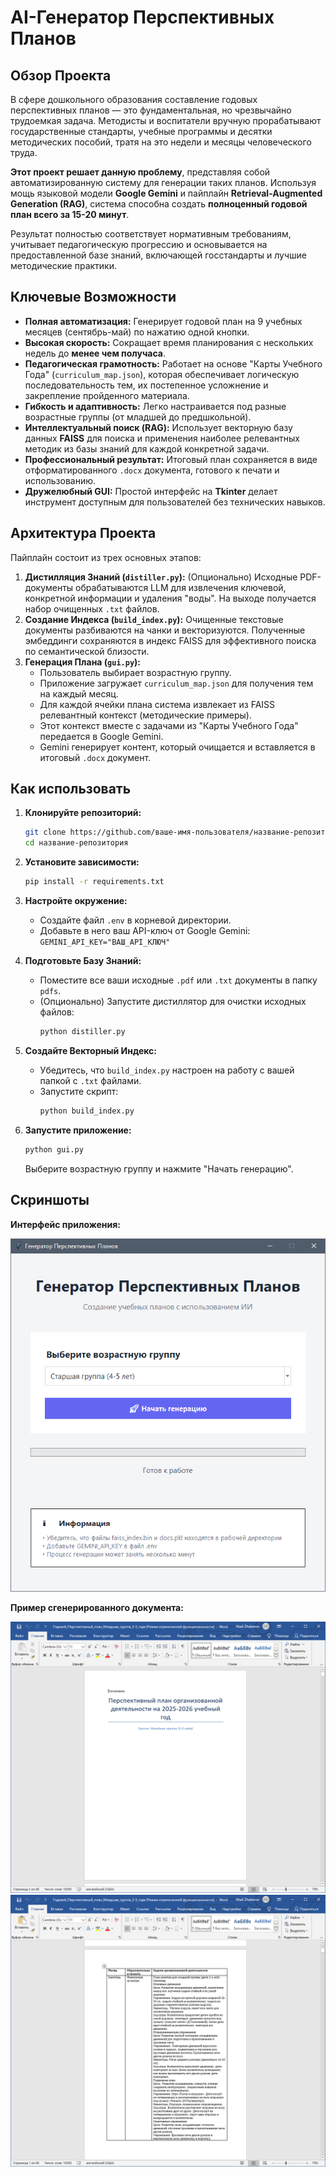 # AI-Генератор Перспективных Планов

## Обзор Проекта

В сфере дошкольного образования составление годовых перспективных планов — это фундаментальная, но чрезвычайно трудоемкая задача. Методисты и воспитатели вручную прорабатывают государственные стандарты, учебные программы и десятки методических пособий, тратя на это недели и месяцы человеческого труда.

**Этот проект решает данную проблему**, представляя собой автоматизированную систему для генерации таких планов. Используя мощь языковой модели **Google Gemini** и пайплайн **Retrieval-Augmented Generation (RAG)**, система способна создать **полноценный годовой план всего за 15-20 минут**.

Результат полностью соответствует нормативным требованиям, учитывает педагогическую прогрессию и основывается на предоставленной базе знаний, включающей госстандарты и лучшие методические практики.

## Ключевые Возможности

-   **Полная автоматизация:** Генерирует годовой план на 9 учебных месяцев (сентябрь-май) по нажатию одной кнопки.
-   **Высокая скорость:** Сокращает время планирования с нескольких недель до **менее чем получаса**.
-   **Педагогическая грамотность:** Работает на основе "Карты Учебного Года" (`curriculum_map.json`), которая обеспечивает логическую последовательность тем, их постепенное усложнение и закрепление пройденного материала.
-   **Гибкость и адаптивность:** Легко настраивается под разные возрастные группы (от младшей до предшкольной).
-   **Интеллектуальный поиск (RAG):** Использует векторную базу данных **FAISS** для поиска и применения наиболее релевантных методик из базы знаний для каждой конкретной задачи.
-   **Профессиональный результат:** Итоговый план сохраняется в виде отформатированного `.docx` документа, готового к печати и использованию.
-   **Дружелюбный GUI:** Простой интерфейс на **Tkinter** делает инструмент доступным для пользователей без технических навыков.

## Архитектура Проекта

Пайплайн состоит из трех основных этапов:

1.  **Дистилляция Знаний (`distiller.py`):** (Опционально) Исходные PDF-документы обрабатываются LLM для извлечения ключевой, конкретной информации и удаления "воды". На выходе получается набор очищенных `.txt` файлов.
2.  **Создание Индекса (`build_index.py`):** Очищенные текстовые документы разбиваются на чанки и векторизуются. Полученные эмбеддинги сохраняются в индекс FAISS для эффективного поиска по семантической близости.
3.  **Генерация Плана (`gui.py`):**
    *   Пользователь выбирает возрастную группу.
    *   Приложение загружает `curriculum_map.json` для получения тем на каждый месяц.
    *   Для каждой ячейки плана система извлекает из FAISS релевантный контекст (методические примеры).
    *   Этот контекст вместе с задачами из "Карты Учебного Года" передается в Google Gemini.
    *   Gemini генерирует контент, который очищается и вставляется в итоговый `.docx` документ.

## Как использовать

1.  **Клонируйте репозиторий:**
    ```bash
    git clone https://github.com/ваше-имя-пользователя/название-репозитория.git
    cd название-репозитория
    ```

2.  **Установите зависимости:**
    ```bash
    pip install -r requirements.txt
    ```

3.  **Настройте окружение:**
    *   Создайте файл `.env` в корневой директории.
    *   Добавьте в него ваш API-ключ от Google Gemini: `GEMINI_API_KEY="ВАШ_API_КЛЮЧ"`

4.  **Подготовьте Базу Знаний:**
    *   Поместите все ваши исходные `.pdf` или `.txt` документы в папку `pdfs`.
    *   (Опционально) Запустите дистиллятор для очистки исходных файлов:
        ```bash
        python distiller.py
        ```

5.  **Создайте Векторный Индекс:**
    *   Убедитесь, что `build_index.py` настроен на работу с вашей папкой с `.txt` файлами.
    *   Запустите скрипт:
        ```bash
        python build_index.py
        ```

6.  **Запустите приложение:**
    ```bash
    python gui.py
    ```
    Выберите возрастную группу и нажмите "Начать генерацию".

## Скриншоты

**Интерфейс приложения:**

![Скриншот GUI](images/gui_example.png)

**Пример сгенерированного документа:**

![Пример документа 1](images/doc_example1.png)
![Пример документа 2](images/doc_example2.png)
